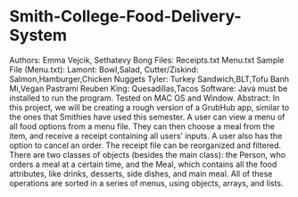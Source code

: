# Smith-College-Food-Delivery-System
Authors: Emma Vejcik, Sethatevy Bong  Files: Receipts.txt Menu.txt  Sample File (Menu.txt): Lamont: Bowl,Salad, Cutter/Ziskind: Salmon,Hamburger,Chicken Nuggets Tyler: Turkey Sandwich,BLT,Tofu Banh Mi,Vegan Pastrami Reuben King: Quesadillas,Tacos  Software: Java must be installed to run the program. Tested on MAC OS and Window.  Abstract: In this project, we will be creating a rough version of a GrubHub app, similar to the ones that Smithies have used this semester. A user can view a menu of all food options from a menu file. They can then choose a meal from the item, and receive a receipt containing all users’ inputs. A user also has the option to cancel an order. The receipt file can be reorganized and filtered.   There are two classes of objects (besides the main class): the Person, who orders a meal at a certain time, and the Meal, which contains all the food attributes, like drinks, desserts, side dishes, and main meal.  All of these operations are sorted in a series of menus, using objects, arrays, and lists. 

